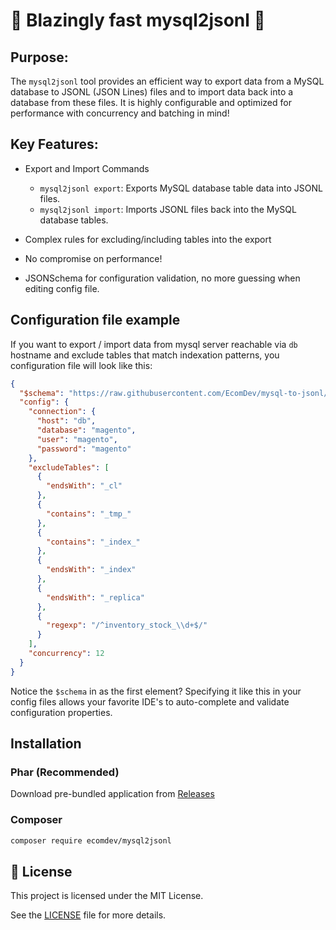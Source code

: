# 🚀 Blazingly fast **mysql2jsonl** 🚀

## Purpose:
The `mysql2jsonl` tool provides an efficient way to export data from a MySQL database to JSONL (JSON Lines) files and to import data back into a database from these files. 
It is highly configurable and optimized for performance with concurrency and batching in mind!


## **Key Features**:
- Export and Import Commands
    - `mysql2jsonl export`: Exports MySQL database table data into JSONL files.
    - `mysql2jsonl import`: Imports JSONL files back into the MySQL database tables.

- Complex rules for excluding/including tables into the export
- No compromise on performance!
- JSONSchema for configuration validation, no more guessing when editing config file.

## Configuration file example

If you want to export / import data from mysql server reachable via `db` hostname 
and exclude tables that match indexation patterns, you configuration file will look like this:
```json
{
  "$schema": "https://raw.githubusercontent.com/EcomDev/mysql-to-jsonl/main/schema.json",
  "config": {
    "connection": {
      "host": "db",
      "database": "magento",
      "user": "magento",
      "password": "magento"
    },
    "excludeTables": [
      {
        "endsWith": "_cl"
      },
      {
        "contains": "_tmp_"
      },
      {
        "contains": "_index_"
      },
      {
        "endsWith": "_index"
      },
      {
        "endsWith": "_replica"
      },
      {
        "regexp": "/^inventory_stock_\\d+$/"
      }
    ],
    "concurrency": 12
  }
}
```

Notice the `$schema` in as the first element? Specifying it like this in your config files 
allows your favorite IDE's to auto-complete and validate configuration properties.

## Installation

### Phar (Recommended)

Download pre-bundled application from [Releases](https://github.com/EcomDev/mysql-to-jsonl/releases)

### Composer

```bash
composer require ecomdev/mysql2jsonl
```


## 📜 License

This project is licensed under the MIT License.

See the [LICENSE](LICENSE) file for more details.
